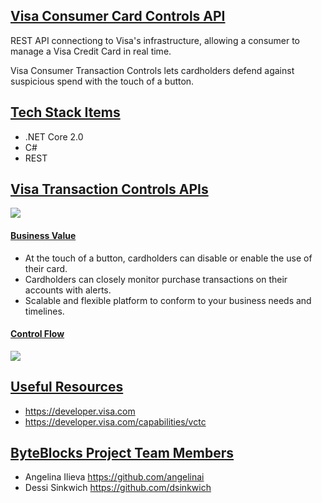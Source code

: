 
##  [Visa Consumer Card Controls API]() 
REST API connectiong to Visa's infrastructure, 
allowing a consumer to manage a Visa Credit Card in real time. 
 
Visa Consumer Transaction Controls lets cardholders defend against 
suspicious spend with the touch of a button.
 
##  [Tech Stack Items]() 

- .NET Core 2.0
-  C#
-  REST

 
 ## [Visa Transaction Controls APIs]() 

![](https://usa.visa.com/content/dam/VCOM/Brand/logo-footer.png)

#### [Business Value](https://github.com/markdown-it/markdown-it-sub) 

- At the touch of a button, cardholders can disable or enable the use of their card.
- Cardholders can closely monitor purchase transactions on their accounts with alerts.
- Scalable and flexible platform to conform to your business needs and timelines. 
 
#### [Control Flow]()  

 ![](https://developer.visa.com/images2/products/visa_consumer_transaction_controls/visa_obo_flow.png)
 
##  [Useful Resources]() 
 
 - https://developer.visa.com
 - https://developer.visa.com/capabilities/vctc

 
##  [ByteBlocks Project Team Members]() 
 
- Angelina Ilieva  https://github.com/angelinai
- Dessi Sinkwich   https://github.com/dsinkwich
   
 

  
 